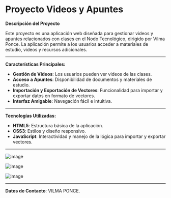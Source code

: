 # Proyecto Videos y Apuntes

**Descripción del Proyecto**

Este proyecto es una aplicación web diseñada para gestionar videos y apuntes relacionados con clases en el Nodo Tecnológico, dirigido por Vilma Ponce. La aplicación permite a los usuarios acceder a materiales de estudio, videos y recursos adicionales.

---

**Características Principales:**

- **Gestión de Videos**: Los usuarios pueden ver videos de las clases.
- **Acceso a Apuntes**: Disponibilidad de documentos y materiales de estudio.
- **Importación y Exportación de Vectores**: Funcionalidad para importar y exportar datos en formato de vectores.
- **Interfaz Amigable**: Navegación fácil e intuitiva.

---

**Tecnologías Utilizadas:**

- **HTML5**: Estructura básica de la aplicación.
- **CSS3**: Estilos y diseño responsivo.
- **JavaScript**: Interactividad y manejo de la lógica para importar y exportar vectores.

---

![image](https://github.com/user-attachments/assets/9b7eb84d-a68c-4b83-b5c4-7f5a598fb103)

![image](https://github.com/user-attachments/assets/aed7b774-b3c1-4590-b91b-6882155127f7)

![image](https://github.com/user-attachments/assets/04766a57-a7d4-47a8-b7e2-30d17fb33f85)


---


 **Datos de Contacto**: VILMA PONCE.
